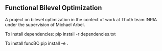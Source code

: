 ## Functional Bilevel Optimization

A project on bilevel optimization in the context of work at Thoth team INRIA under the supervision of Michael Arbel.

To install dependencies:
pip install -r dependencies.txt

To install funcBO
pip install -e .